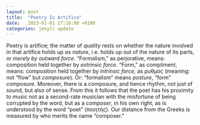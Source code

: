```yaml
---
layout: post
title:  "Poetry Is Artifice"
date:   2023-01-01 17:16:00 +0100
categories: jekyll update
---
```



Poetry is artifice; the matter of *quality* rests on whether the nature involved in that artifice holds up *as nature*, i.e. holds up out of the nature of its parts, or *merely by outward force.* “Formalism,” as perjorative, means: composition held together by *extrinsic force.* “Form,” as compliment, means: composition held together by *intrinsic force,* as ρυθμός (meaning: not “flow” but <i>composure</i>). Or: “formalism” means <i>posture</i>, “form” <i>composure</i>. Moreover, there is a composure, and hence rhythm, not just of sound, but also of sense. From this it follows that the poet has his proximity to music not as a second-rate musician with the misfortune of being corrupted by the word, but as a <i>composer</i>, in his own right, as is understood by the word “poet” (ποιητής). Our distance from the Greeks is measured by who merits the name “composer.” 
